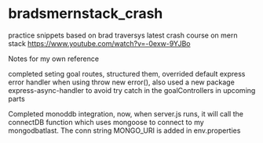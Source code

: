 # bradsmernstack_crash
practice snippets based on brad traversys latest crash course on mern stack https://www.youtube.com/watch?v=-0exw-9YJBo




Notes for my own reference

completed seting goal routes, structured them, overrided default express error handler when using throw new error(), also used a new package express-async-handler to avoid try catch in the goalControllers in upcoming parts


Completed monoddb integration, now, when server.js runs, it will call the connectDB function which uses mongoose to connect to my mongodbatlast. The conn string MONGO_URI is added in env.properties

